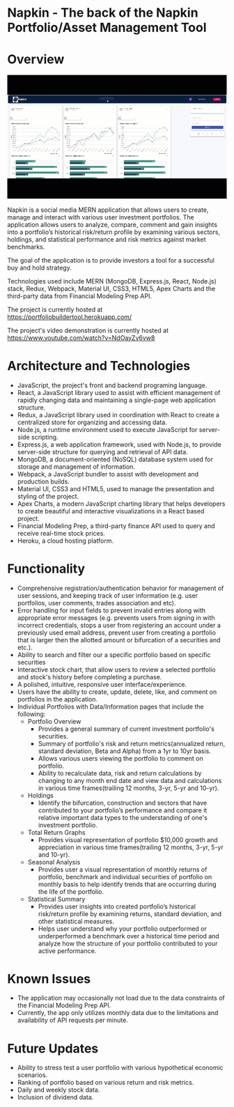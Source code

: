 # Napkin - The back of the Napkin Portfolio/Asset Management Tool

# Overview

![projectImage](/client/src/images/napkin.gif)

Napkin is a social media MERN application that allows users to create, manage and interact with various user investment portfolios. The application allows users to analyze, compare, comment and gain insights into a portfolio’s historical risk/return profile by examining various sectors, holdings, and statistical performance and risk metrics against market benchmarks.  

The goal of the application is to provide investors a tool for a successful buy and hold strategy.  

Technologies used include MERN (MongoDB, Express.js, React, Node.js) stack, Redux, Webpack, Material UI, CSS3, HTML5, Apex Charts and the third-party data from Financial Modeling Prep API. 

The project is currently hosted at https://portfoliobuildertool.herokuapp.com/ 

The project's video demonstration is currently hosted at https://www.youtube.com/watch?v=NdOayZv6vw8

# Architecture and Technologies
* JavaScript, the project's front and backend programing language.
* React, a JavaScript library used to assist with efficient management of rapidly changing data and maintaining a single-page web application structure.
* Redux, a JavaScript library used in coordination with React to create a centralized store for organizing and accessing data.
* Node.js, a runtime environment used to execute JavaScript for server-side scripting.
* Express.js, a web application framework, used with Node.js, to provide server-side structure for querying and retrieval of API data.
* MongoDB, a document-oriented (NoSQL) database system used for storage and management of information.
* Webpack, a JavaScript bundler to assist with development and production builds.
* Material UI, CSS3 and HTML5, used to manage the presentation and styling of the project.
* Apex Charts, a modern JavaScript charting library that helps developers to create beautiful and interactive visualizations in a React based project.
* Financial Modeling Prep, a third-party finance API used to query and receive real-time stock prices.
* Heroku, a cloud hosting platform.

# Functionality
* Comprehensive registration/authentication behavior for management of user sessions, and keeping track of user information (e.g. user portfolios, user comments, trades association and etc).
* Error handling for input fields to prevent invalid entries along with appropriate error messages (e.g. prevents users from signing in with incorrect credentials, stops a user from registering an account under a previously used email address, prevent user from creating a portfolio that is larger then the allotted amount or bifurcation of a securities and etc.).
* Ability to search and filter our a specific portfolio based on specific securities
* Interactive stock chart, that allow users to review a selected portfolio and stock's history before completing a purchase.
* A polished, intuitive, responsive user interface/experience.
* Users have the ability to create, update, delete, like, and comment on portfolios in the application.  
* Individual Portfolios with Data/Information pages that include the following:
  * Portfolio Overview
    * Provides a general summary of current investment portfolio's securities.
    * Summary of portfolio's risk and return metrics(annualized return, standard deviation, Beta and Alpha) from a 1yr to 10yr basis.
    * Allows various users viewing the portfolio to comment on portfolio.
    * Ability to recalculate data, risk and return calculations by changing to any month end date and view data and calculations in various time frames(trailing 12 months, 3-yr, 5-yr and 10-yr).
  * Holdings
    * Identify the bifurcation, construction and sectors that have contributed to your portfolio’s performance and compare it relative important data types to the understanding of one's investment portfolio.
  * Total Return Graphs
    * Provides visual representation of portfolio $10,000 growth and appreciation in various time frames(trailing 12 months, 3-yr, 5-yr and 10-yr).
  * Seasonal Analysis
    * Provides user a visual representation of monthly returns of portfolio, benchmark and individual securities of portfolio on monthly basis to help identify trends that are occurring during the life of the portfolio.
  * Statistical Summary
    * Provides user insights into created portfolio’s historical risk/return profile by examining returns, standard deviation, and other statistical measures.
     * Helps user understand why your portfolio outperformed or underperformed a benchmark over a historical time period and analyze how the structure of your portfolio contributed to your active performance.
    

# Known Issues
* The application may occasionally not load due to the data constraints of the Financial Modeling Prep API.
* Currently, the app only utilizes monthly data due to the limitations and availability of API requests per minute.

# Future Updates
* Ability to stress test a user portfolio with various hypothetical economic scenarios.
* Ranking of portfolio based on various return and risk metrics.  
* Daily and weekly stock data.
* Inclusion of dividend data.  

 





